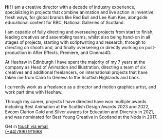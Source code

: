 **Hi!** I am a creative director with a decade of industry experience, specializing in projects that combine animation and live action in inventive, fresh ways, for global brands like Red Bull and Lee Kum Kee, alongside educational content for BBC, National Galleries of Scotland.

I am capable of fully directing and overseeing projects from start to finish, leading creatives and assembling teams, whilst also being hand-on in all stages of projects, starting with scriptwriting and research, through to directing on shoots and, and finally overseeing or directly working on post-production in After Effects, Premiere, and Cinema4D.

At Heehaw in Edinburgh I have spent the majority of my 7 years at the company as Head of Animation and Illustration, directing a team of six creatives and additional freelancers, on international projects that have taken me from Cairo to Geneva to the Scottish Highlands and back.

I currently work as a freelance as a director and motion graphics artist, and work part time with Heehaw.

Through my career, projects I have directed have won multiple awards including Best Animation at the Scottish Design Awards 2023 and 2022, Evcom Clarion Gold and Silver awards for Education and Diversity in 2021, and was nominated for Best Young Creative in Scotland at the Nods in 2017.

Get in [touch via email](mailto:danlester91@gmail.com)  
[(+44)7890 911668](tel:\(+44\)7890911668)